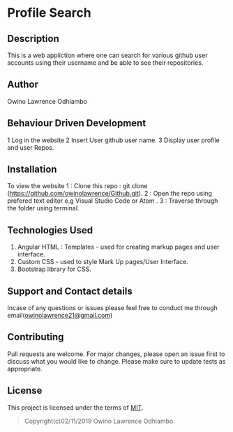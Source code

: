 # Profile Search

## Description
This is a web appliction where one can search for various github user accounts using their username and be able to see their repositories.

## Author
Owino Lawrence Odhiambo

## Behaviour Driven Development
1 Log in the website 
2 Insert User github user name.
3 Display user profile and user Repos.

## Installation
To view the website 
 1 : Clone this repo : git clone (https://github.com/owinolawrence/Github.git).
 2 : Open the repo using prefered text editor e.g Visual Studio Code or Atom .
 3 : Traverse through the folder using terminal.

## Technologies Used

1. Angular HTML : Templates - used for creating markup pages and user interface.
2. Custom CSS - used to style Mark Up pages/User Interface.
3. Bootstrap library for CSS.

## Support and Contact details
Incase of any questions or issues please feel free to conduct me through email(owinolawrence21@gmail.com)

## Contributing
Pull requests are welcome. For major changes, please open an issue first to discuss what you would like to change. Please make sure to update tests as appropriate.

## License
This project is licensed under the terms of [MIT](https://choosealicense.com/licenses/mit/).
>Copyright(c)02/11/2019 Owino Lawrence Odhiambo.
